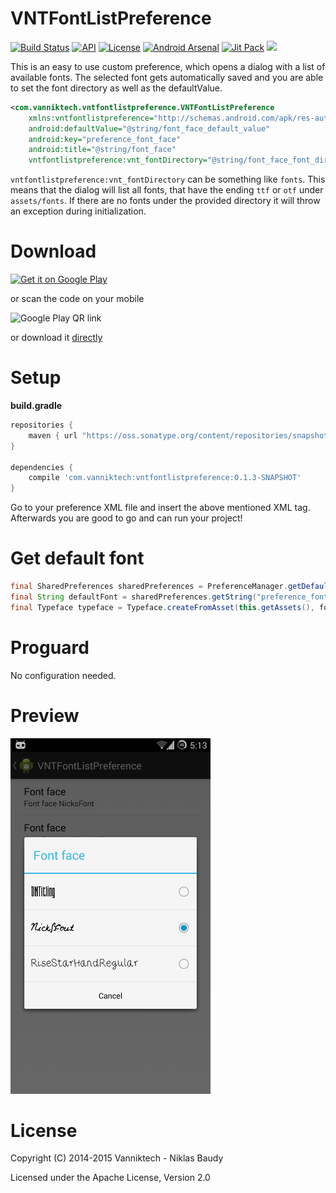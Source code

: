 VNTFontListPreference
=====================

[![Build Status](https://travis-ci.org/vanniktech/VNTFontListPreference.svg?branch=master)](https://travis-ci.org/vanniktech/VNTFontListPreference)
[![API](https://img.shields.io/badge/API-14%2B-brightgreen.svg?style=flat)](https://android-arsenal.com/api?level=14)
[![License](http://img.shields.io/:license-apache-blue.svg)](http://www.apache.org/licenses/LICENSE-2.0.html)
[![Android Arsenal](https://img.shields.io/badge/Android%20Arsenal-VNTFontListPreference-brightgreen.svg?style=flat)](https://android-arsenal.com/details/1/798)
[![Jit Pack](https://img.shields.io/github/tag/vanniktech/VNTFontListPreference.svg?label=JitPack%20Maven)](https://jitpack.io/#vanniktech/VNTFontListPreference)
[![](https://img.shields.io/badge/AndroidWeekly-%23111-blue.svg)](http://androidweekly.net/issues/issue-111)

This is an easy to use custom preference, which opens a dialog with a list of available fonts. The selected font gets automatically saved and you are able to set the font directory as well as the defaultValue.

```xml
<com.vanniktech.vntfontlistpreference.VNTFontListPreference
    xmlns:vntfontlistpreference="http://schemas.android.com/apk/res-auto"
    android:defaultValue="@string/font_face_default_value"
    android:key="preference_font_face"
    android:title="@string/font_face"
    vntfontlistpreference:vnt_fontDirectory="@string/font_face_font_directory" />
```

`vntfontlistpreference:vnt_fontDirectory` can be something like `fonts`. This means that the dialog will list all fonts, that have the ending `ttf` or `otf` under `assets/fonts`. If there are no fonts under the provided directory it will throw an exception during initialization.

# Download

[![Get it on Google Play](https://developer.android.com/images/brand/en_generic_rgb_wo_45.png)](https://play.google.com/store/apps/details?id=com.vanniktech.vntfontlistpreference.sample)

or scan the code on your mobile

![Google Play QR link](http://api.qrserver.com/v1/create-qr-code/?color=000000&bgcolor=FFFFFF&data=https%3A%2F%2Fplay.google.com%2Fstore%2Fapps%2Fdetails%3Fid%3Dcom.vanniktech.vntfontlistpreference.sample&qzone=1&margin=0&size=150x150&ecc=L)

or download it [directly](sample.apk)

# Setup

**build.gradle**

```groovy
repositories {
    maven { url "https://oss.sonatype.org/content/repositories/snapshots/" }
}

dependencies {
    compile 'com.vanniktech:vntfontlistpreference:0.1.3-SNAPSHOT'
}
```

Go to your preference XML file and insert the above mentioned XML tag. Afterwards you are good to go and can run your project!

# Get default font

```java
final SharedPreferences sharedPreferences = PreferenceManager.getDefaultSharedPreferences(this);
final String defaultFont = sharedPreferences.getString("preference_font_face", this.getString(R.string.font_face_default_value));
final Typeface typeface = Typeface.createFromAsset(this.getAssets(), font);
```

# Proguard

No configuration needed.

# Preview

<img src="app/src/main/res/drawable/preview.png" alt="Image of VNTFontListPreference" width="320">

# License

Copyright (C) 2014-2015 Vanniktech - Niklas Baudy

Licensed under the Apache License, Version 2.0